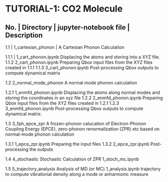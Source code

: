 TUTORIAL-1: CO2 Molecule
========================

  No.    |   Directory  |  jupyter-notebook file  |    Description
------------------------------------------------------------------------------
  1.1    | 1_cartesian_phonon                     | A Cartesian Phonon Calculation

  1.1.1  |          1_cart_phonon.ipynb        Displacing the atoms and 
					       storing into a XYZ file.
  1.1.2             2_cart_phonon.ipynb        Preparing Qbox input files from
					       the XYZ files created in 1.1.1
  1.1.3		    3_cart_phonon.ipynb        Post-processing Qbox outputs to
					       compute dynamical matrix

  1.2    2_normal_mode_phonon                  A normal mode phonon calculation

  1.2.1             1_enmfd_phonon.ipynb       Displacing the atoms along 
					       normal modes and storing the
					       coordinates in an xyz file
  1.2.2             2_enmfd_phonon.ipynb       Preparing Qbox input files from
                                               the XYZ files created in 1.2.1
  1.2.3             3_enmfd_phonon.ipynb       Post-processing Qbox outputs to
                                               compute dynamical matrix.

  1.3    3_fph_epce_zpr                        A frozen-phonon calucation of
					       Electron-Phonon Coupling Energy
					       (EPCE), zero-phonon 
					       renormalization (ZPR) etc based
					       on normal-mode phonon 
						calculation

  1.3.1             1_epce_zpr.ipynb           Preparing the input files
  1.3.2             2_epce_zpr.ipynb           Post-processing the outputs

  1.4    4_stochastic                          Stochastic Calculation of ZPR
                    1_stoch_mc.ipynb           

  1.5    5_trajectory_analysis                 Analysis of MD (or MC) 
		    1_analysis.ipynb	       trajectory to compute 
					       vibrational density along a mode
                                               or anharmonic measure
